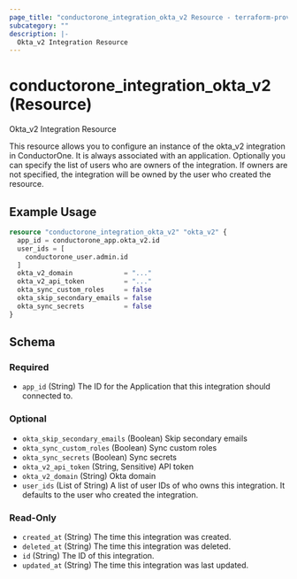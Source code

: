 ```yaml
---
page_title: "conductorone_integration_okta_v2 Resource - terraform-provider-conductorone"
subcategory: ""
description: |-
  Okta_v2 Integration Resource
---
```


# conductorone_integration_okta_v2 (Resource)

Okta_v2 Integration Resource

This resource allows you to configure an instance of the okta_v2 integration in ConductorOne.
It is always associated with an application. Optionally you can specify the list of users who are owners of the integration.
If owners are not specified, the integration will be owned by the user who created the resource.

## Example Usage

```terraform
resource "conductorone_integration_okta_v2" "okta_v2" {
  app_id = conductorone_app.okta_v2.id
  user_ids = [
    conductorone_user.admin.id
  ]
  okta_v2_domain             = "..."
  okta_v2_api_token          = "..."
  okta_sync_custom_roles     = false
  okta_skip_secondary_emails = false
  okta_sync_secrets          = false
}
```

<!-- schema generated by tfplugindocs -->
## Schema

### Required

- `app_id` (String) The ID for the Application that this integration should connected to.

### Optional

- `okta_skip_secondary_emails` (Boolean) Skip secondary emails
- `okta_sync_custom_roles` (Boolean) Sync custom roles
- `okta_sync_secrets` (Boolean) Sync secrets
- `okta_v2_api_token` (String, Sensitive) API token
- `okta_v2_domain` (String) Okta domain
- `user_ids` (List of String) A list of user IDs of who owns this integration. It defaults to the user who created the integration.

### Read-Only

- `created_at` (String) The time this integration was created.
- `deleted_at` (String) The time this integration was deleted.
- `id` (String) The ID of this integration.
- `updated_at` (String) The time this integration was last updated.
